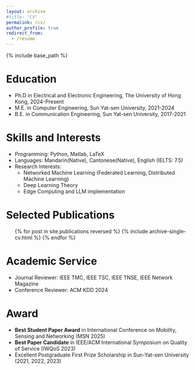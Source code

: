 ```yaml
---
layout: archive
#title: "CV"
permalink: /cv/
author_profile: true
redirect_from:
  - /resume
---
```


{% include base_path %}

Education
======
* Ph.D in Electrical and Electronic Engineering, The University of Hong Kong, 2024-Present
* M.E. in Computer Engineering, Sun Yat-sen University, 2021-2024
* B.E. in Communication Engineering, Sun Yat-sen University, 2017-2021

<!-- Work experience
======
* Spring 2024: Academic Pages Collaborator
  * GitHub University
  * Duties includes: Updates and improvements to template
  * Supervisor: The Users

* Fall 2015: Research Assistant
  * GitHub University
  * Duties included: Merging pull requests
  * Supervisor: Professor Hub

* Summer 2015: Research Assistant
  * GitHub University
  * Duties included: Tagging issues
  * Supervisor: Professor Git -->
  
Skills and Interests
======
* Programming: Python, Matlab, LaTeX
* Languages: Mandarin(Native), Cantonese(Native), English (IELTS: 7.5)
* Research Interests:
  * Networked Machine Learning (Federated Learning, Distributed Machine Learning)
  * Deep Learning Theory
  * Edge Computing and LLM implementation

Selected Publications
======
  <ul>{% for post in site.publications reversed %}
    {% include archive-single-cv.html %}
  {% endfor %}</ul>
  
<!-- Talks
======
  <ul>{% for post in site.talks reversed %}
    {% include archive-single-talk-cv.html  %}
  {% endfor %}</ul> -->
  
<!-- Teaching
======
  <ul>{% for post in site.teaching reversed %}
    {% include archive-single-cv.html %}
  {% endfor %}</ul> -->
  
Academic Service
======
* Journal Reviewer: IEEE TMC, IEEE TSC, IEEE TNSE, IEEE Network Magazine
* Conference Reviewer: ACM KDD 2024

Award
======
* **Best Student Paper Award** in International Conference on Mobility, Sensing and Networking (MSN 2025)
* **Best Paper Candidate** in IEEE/ACM International Symposium on Quality of Service (IWQoS 2023)
* Excellent Postgraduate First Prize Scholarship in Sun-Yat-sen University (2021, 2022, 2023)